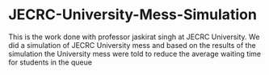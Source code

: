 # JECRC-University-Mess-Simulation
This is the work done with professor jaskirat singh at JECRC University. We did a simulation of JECRC University mess and based on the results of the simulation the University mess were told to reduce the average waiting time for students in the queue
